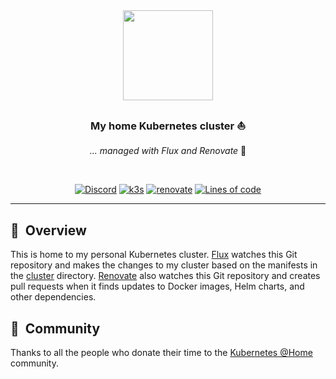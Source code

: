 <div align="center">

<img src="https://camo.githubusercontent.com/5b298bf6b0596795602bd771c5bddbb963e83e0f/68747470733a2f2f692e696d6775722e636f6d2f7031527a586a512e706e67" align="center" width="144px" height="144px"/>

### My home Kubernetes cluster :sailboat:

_... managed with Flux and Renovate_ :robot:

</div>

<br/>

<div align="center">

[![Discord](https://img.shields.io/discord/673534664354430999?style=for-the-badge&label=discord&logo=discord&logoColor=white)](https://discord.gg/k8s-at-home)
[![k3s](https://img.shields.io/badge/k3s-v1.22.4-brightgreen?style=for-the-badge&logo=kubernetes&logoColor=white)](https://k3s.io/)
[![renovate](https://img.shields.io/badge/renovate-enabled-brightgreen?style=for-the-badge&logo=renovatebot&logoColor=white)](https://github.com/renovatebot/renovate)
[![Lines of code](https://img.shields.io/tokei/lines/github/onedr0p/home-ops?style=for-the-badge&color=brightgreen&label=lines&logo=codefactor&logoColor=white)](https://github.com/alb-dev/homecluster/graphs/contributors)

</div>


---

## :book:&nbsp; Overview

This is home to my personal Kubernetes cluster. [Flux](https://github.com/fluxcd/flux2) watches this Git repository and makes the changes to my cluster based on the manifests in the [cluster](./cluster/) directory. [Renovate](https://github.com/renovatebot/renovate) also watches this Git repository and creates pull requests when it finds updates to Docker images, Helm charts, and other dependencies.


## :handshake:&nbsp; Community

Thanks to all the people who donate their time to the [Kubernetes @Home](https://github.com/k8s-at-home/) community.
